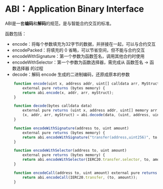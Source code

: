 # ABI：Application Binary Interface

ABI是一套**编码**和**解码**的规范，是与智能合约交互的标准。

函数包括：
- encode：将每个参数填充为32字节的数据，并拼接在一起，可以与合约交互
- encodePacked：将填充的 0 省略，可以节省空间，但不能与合约交互
- encodeWithSignature：第一个参数为函数签名，调用其他合约时使用
- encodeWithSelector：第一个参数为函数选择器，需完成从 函数签名 -> 函数选择器 的过程
- decode：解码 encode 生成的二进制编码，还原成原本的参数

``` js
    function encode(uint x, address addr, uint[] calldata arr, MyStruct calldata myStruct)
        external pure returns (bytes memory) {
        return abi.encode(x, addr, arr, myStruct);
    }

    function decode(bytes calldata data)
        external pure returns (uint x, address addr, uint[] memory arr, MyStruct memory myStruct) {
        (x, addr, arr, myStruct) = abi.decode(data, (uint, address, uint[], MyStruct));
    }

    function encodeWithSignature(address to, uint amount) 
        external pure returns (bytes memory) {
        return abi.encodeWithSignature("transfer(address,uint256)", to, amount);
    }

    function encodeWithSelector(address to, uint amount) 
        external pure returns (bytes memory) {
        return abi.encodeWithSelector(IERC20.transfer.selector, to, amount);
    }

    function encodeCall(address to, uint amount) external pure returns (bytes memory) {
        return abi.encodeCall(IERC20.transfer, (to, amount));
    }
```